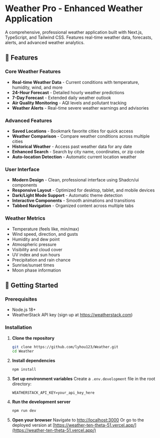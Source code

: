 # Weather Pro - Enhanced Weather Application

A comprehensive, professional weather application built with Next.js, TypeScript, and Tailwind CSS. Features real-time weather data, forecasts, alerts, and advanced weather analytics.

## 🌟 Features

### Core Weather Features

- **Real-time Weather Data** - Current conditions with temperature, humidity, wind, and more
- **24-Hour Forecast** - Detailed hourly weather predictions
- **7-Day Forecast** - Extended daily weather outlook
- **Air Quality Monitoring** - AQI levels and pollutant tracking
- **Weather Alerts** - Real-time severe weather warnings and advisories

### Advanced Features

- **Saved Locations** - Bookmark favorite cities for quick access
- **Weather Comparison** - Compare weather conditions across multiple cities
- **Historical Weather** - Access past weather data for any date
- **Enhanced Search** - Search by city name, coordinates, or zip code
- **Auto-location Detection** - Automatic current location weather

### User Interface

- **Modern Design** - Clean, professional interface using Shadcn/ui components
- **Responsive Layout** - Optimized for desktop, tablet, and mobile devices
- **Dark/Light Mode Support** - Automatic theme detection
- **Interactive Components** - Smooth animations and transitions
- **Tabbed Navigation** - Organized content across multiple tabs

### Weather Metrics

- Temperature (feels like, min/max)
- Wind speed, direction, and gusts
- Humidity and dew point
- Atmospheric pressure
- Visibility and cloud cover
- UV index and sun hours
- Precipitation and rain chance
- Sunrise/sunset times
- Moon phase information

## 🚀 Getting Started

### Prerequisites

- Node.js 18+
- WeatherStack API key (sign up at https://weatherstack.com)

### Installation

1. **Clone the repository**

   ```bash
   git clone https://github.com/lyhou123/Weather.git
   cd Weather
   ```

2. **Install dependencies**

   ```bash
   npm install
   ```

3. **Set up environment variables**
   Create a `.env.development` file in the root directory:

   ```env
   WEATHERSTACK_API_KEY=your_api_key_here
   ```

4. **Run the development server**

   ```bash
   npm run dev
   ```

5. **Open your browser**
   Navigate to [http://localhost:3000](http://localhost:3000)
   Or go to the deployed version at [https://weather-ten-theta-51.vercel.app/](https://weather-ten-theta-51.vercel.app/)
